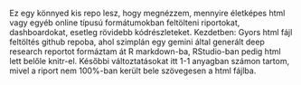 Ez egy könnyed kis repo lesz, hogy megnézzem, mennyire életképes html vagy egyéb online típusú formátumokban feltölteni riportokat, dashboardokat, esetleg rövidebb kódrészleteket.
Kezdetben: Gyors html fájl feltöltés github repoba, ahol szimplán egy gemini által generált deep research reportot formáztam át R markdown-ba, RStudio-ban pedig html lett belőle knitr-el.
Későbbi változtatásokat itt 1-1 anyagban számon tartom, mivel a riport nem 100%-ban került bele szövegesen a html fájlba.
